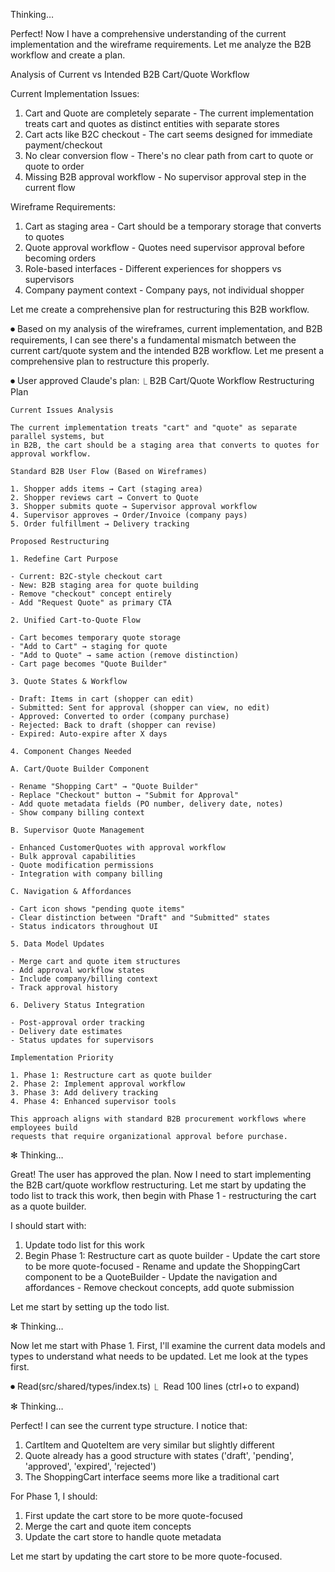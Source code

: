 Thinking…

  Perfect! Now I have a comprehensive understanding of the current implementation and the
  wireframe requirements. Let me analyze the B2B workflow and create a plan.

  Analysis of Current vs Intended B2B Cart/Quote Workflow

  Current Implementation Issues:

  1. Cart and Quote are completely separate - The current implementation treats cart and quotes
   as distinct entities with separate stores
  2. Cart acts like B2C checkout - The cart seems designed for immediate payment/checkout
  3. No clear conversion flow - There's no clear path from cart to quote or quote to order
  4. Missing B2B approval workflow - No supervisor approval step in the current flow

  Wireframe Requirements:

  1. Cart as staging area - Cart should be a temporary storage that converts to quotes
  2. Quote approval workflow - Quotes need supervisor approval before becoming orders
  3. Role-based interfaces - Different experiences for shoppers vs supervisors
  4. Company payment context - Company pays, not individual shopper

  Let me create a comprehensive plan for restructuring this B2B workflow.

⏺ Based on my analysis of the wireframes, current implementation, and B2B requirements, I can
   see there's a fundamental mismatch between the current cart/quote system and the intended
  B2B workflow. Let me present a comprehensive plan to restructure this properly.

⏺ User approved Claude's plan:
  ⎿ B2B Cart/Quote Workflow Restructuring Plan

    Current Issues Analysis

    The current implementation treats "cart" and "quote" as separate parallel systems, but
    in B2B, the cart should be a staging area that converts to quotes for approval workflow.

    Standard B2B User Flow (Based on Wireframes)

    1. Shopper adds items → Cart (staging area)
    2. Shopper reviews cart → Convert to Quote
    3. Shopper submits quote → Supervisor approval workflow
    4. Supervisor approves → Order/Invoice (company pays)
    5. Order fulfillment → Delivery tracking

    Proposed Restructuring

    1. Redefine Cart Purpose

    - Current: B2C-style checkout cart
    - New: B2B staging area for quote building
    - Remove "checkout" concept entirely
    - Add "Request Quote" as primary CTA

    2. Unified Cart-to-Quote Flow

    - Cart becomes temporary quote storage
    - "Add to Cart" → staging for quote
    - "Add to Quote" → same action (remove distinction)
    - Cart page becomes "Quote Builder"

    3. Quote States & Workflow

    - Draft: Items in cart (shopper can edit)
    - Submitted: Sent for approval (shopper can view, no edit)
    - Approved: Converted to order (company purchase)
    - Rejected: Back to draft (shopper can revise)
    - Expired: Auto-expire after X days

    4. Component Changes Needed

    A. Cart/Quote Builder Component

    - Rename "Shopping Cart" → "Quote Builder"
    - Replace "Checkout" button → "Submit for Approval"
    - Add quote metadata fields (PO number, delivery date, notes)
    - Show company billing context

    B. Supervisor Quote Management

    - Enhanced CustomerQuotes with approval workflow
    - Bulk approval capabilities
    - Quote modification permissions
    - Integration with company billing

    C. Navigation & Affordances

    - Cart icon shows "pending quote items"
    - Clear distinction between "Draft" and "Submitted" states
    - Status indicators throughout UI

    5. Data Model Updates

    - Merge cart and quote item structures
    - Add approval workflow states
    - Include company/billing context
    - Track approval history

    6. Delivery Status Integration

    - Post-approval order tracking
    - Delivery date estimates
    - Status updates for supervisors

    Implementation Priority

    1. Phase 1: Restructure cart as quote builder
    2. Phase 2: Implement approval workflow
    3. Phase 3: Add delivery tracking
    4. Phase 4: Enhanced supervisor tools

    This approach aligns with standard B2B procurement workflows where employees build
    requests that require organizational approval before purchase.


✻ Thinking…

  Great! The user has approved the plan. Now I need to start implementing the B2B cart/quote
  workflow restructuring. Let me start by updating the todo list to track this work, then begin
   with Phase 1 - restructuring the cart as a quote builder.

  I should start with:
  1. Update todo list for this work
  2. Begin Phase 1: Restructure cart as quote builder
    - Update the cart store to be more quote-focused
    - Rename and update the ShoppingCart component to be a QuoteBuilder
    - Update the navigation and affordances
    - Remove checkout concepts, add quote submission

  Let me start by setting up the todo list.

✻ Thinking…

  Now let me start with Phase 1. First, I'll examine the current data models and types to
  understand what needs to be updated. Let me look at the types first.

⏺ Read(src/shared/types/index.ts)
  ⎿  Read 100 lines (ctrl+o to expand)

✻ Thinking…

  Perfect! I can see the current type structure. I notice that:

  1. CartItem and QuoteItem are very similar but slightly different
  2. Quote already has a good structure with states ('draft', 'pending', 'approved', 'expired',
   'rejected')
  3. The ShoppingCart interface seems more like a traditional cart

  For Phase 1, I should:
  1. First update the cart store to be more quote-focused
  2. Merge the cart and quote item concepts
  3. Update the cart store to handle quote metadata

  Let me start by updating the cart store to be more quote-focused.

